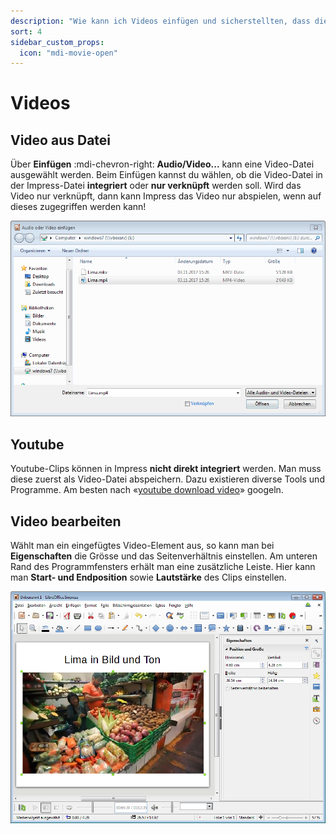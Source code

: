 ```yaml
---
description: "Wie kann ich Videos einfügen und sicherstellten, dass diese korrekt abspielen?"
sort: 4
sidebar_custom_props:
  icon: "mdi-movie-open"
---
```


# Videos



## Video aus Datei
Über __Einfügen__ :mdi-chevron-right: __Audio/Video...__ kann eine Video-Datei ausgewählt werden. Beim Einfügen kannst du wählen, ob die Video-Datei in der Impress-Datei **integriert** oder **nur verknüpft** werden soll. Wird das Video nur verknüpft, dann kann Impress das Video nur abspielen, wenn auf dieses zugegriffen werden kann!

![](./images/video-einfuegen.lo.png)

## Youtube
Youtube-Clips können in Impress **nicht direkt integriert** werden. Man muss diese zuerst als Video-Datei abspeichern. Dazu existieren diverse Tools und Programme. Am besten nach «[youtube download video](https://www.google.ch/search?q=download+youtube+video)» googeln.


## Video bearbeiten
Wählt man ein eingefügtes Video-Element aus, so kann man bei __Eigenschaften__ die Grösse und das Seitenverhältnis einstellen. Am unteren Rand des Programmfensters erhält man eine zusätzliche Leiste. Hier kann man **Start- und Endposition** sowie **Lautstärke** des Clips einstellen.

![](./images/video.lo.png)

